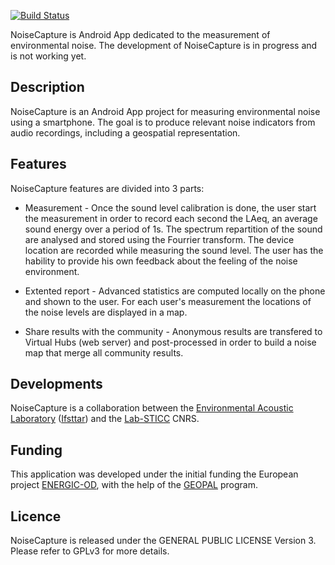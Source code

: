 
[![Build Status](https://travis-ci.org/Ifsttar/NoiseCapture.svg?branch=master)](https://travis-ci.org/Ifsttar/NoiseCapture) 

NoiseCapture is Android App dedicated to the measurement of environmental noise.
The development of NoiseCapture is in progress and is not working yet.

## Description
NoiseCapture is an Android App project for measuring environmental noise using a smartphone. The goal is to produce relevant noise indicators from audio recordings, including a geospatial representation.

## Features

NoiseCapture features are divided into 3 parts:

 - Measurement - Once the sound level calibration is done, the user start the measurement in order to record each second the LAeq, an average sound energy over a period of 1s. The spectrum repartition of the sound are analysed and stored using the Fourrier transform. The device location are recorded while measuring the sound level. The user has the hability to provide his own feedback about the feeling of the noise environment.

 - Extented report - Advanced statistics are computed locally on the phone and shown to the user. For each user's measurement the locations of the noise levels are displayed in a map.

 - Share results with the community - Anonymous results are transfered to Virtual Hubs (web server) and post-processed in order to build a noise map that merge all community results.
 
## Developments
NoiseCapture is a collaboration between the [Environmental Acoustic Laboratory](http://www.lae.ifsttar.fr/en/) ([Ifsttar](http://www.ifsttar.fr)) and the [Lab-STICC](http://www.lab-sticc.fr/) CNRS.

## Funding
This application was developed under the initial funding the European project [ENERGIC-OD](http://www.energic-od.eu/), with the help of the [GEOPAL](http://www.geopal.org/accueil) program.

## Licence
NoiseCapture is released under the GENERAL PUBLIC LICENSE Version 3. Please refer to GPLv3 for more details.

